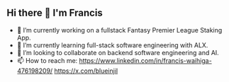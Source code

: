 ## Hi there 👋 I'm Francis

<!--
**FrancKenya/FrancKenya** is a ✨ _special_ ✨ repository because its `README.md` (this file) appears on your GitHub profile.
-->
- 🔭 I’m currently working on a fullstack Fantasy Premier League Staking App.
- 🌱 I’m currently learning full-stack software engineering with ALX.
- 👯 I’m looking to collaborate on backend software engineering and AI.
- 📫 How to reach me: https://www.linkedin.com/in/francis-waihiga-476198209/ https://x.com/blueinjil

